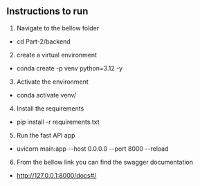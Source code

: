 ## Instructions to run 
1. Navigate to the bellow folder
- cd Part-2/backend
2. create a virtual environment
- conda create -p venv python=3.12 -y
3. Activate the environment
- conda activate venv/
4. Install the requirements
- pip install -r requirements.txt
5. Run the fast API app
- uvicorn main:app --host 0.0.0.0 --port 8000 --reload
6. From the bellow link you can find the swagger documentation
- http://127.0.0.1:8000/docs#/

